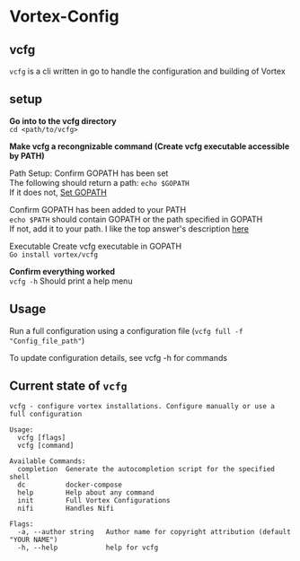 # Vortex-Config
## vcfg

`vcfg` is a cli written in go to handle the configuration and building of Vortex

## setup
**Go into to the vcfg directory**  
`cd <path/to/vcfg>`

**Make vcfg a recongnizable command (Create vcfg executable accessible by PATH)**  

Path Setup:
Confirm GOPATH has been set  
The following should return a path: `echo $GOPATH`  
If it does not, [Set GOPATH](https://go.dev/doc/gopath_code#GOPATH)

Confirm GOPATH has been added to your PATH  
`echo $PATH` should contain GOPATH or the path specified in GOPATH  
If not, add it to your path. I like the top answer's description [here](https://askubuntu.com/questions/1024732/when-i-do-an-export-path-using-terminal-which-file-does-it-save-to)

Executable
Create vcfg executable in GOPATH  
`Go install vortex/vcfg`

**Confirm everything worked**  
`vcfg -h` Should print a help menu

## Usage
Run a full configuration using a configuration file (`vcfg full -f "Config_file_path"`)

To update configuration details, see vcfg -h for commands





## Current state of `vcfg`

```
vcfg - configure vortex installations. Configure manually or use a full configuration

Usage:
  vcfg [flags]
  vcfg [command]

Available Commands:
  completion  Generate the autocompletion script for the specified shell
  dc          docker-compose
  help        Help about any command
  init        Full Vortex Configurations
  nifi        Handles Nifi

Flags:
  -a, --author string   Author name for copyright attribution (default "YOUR NAME")
  -h, --help            help for vcfg

```
